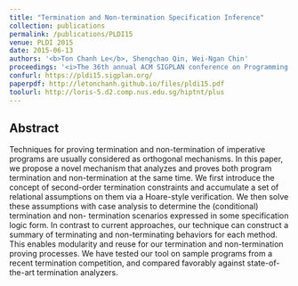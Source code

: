 ```yaml
---
title: "Termination and Non-termination Specification Inference"
collection: publications
permalink: /publications/PLDI15
venue: PLDI 2015
date: 2015-06-13
authors: '<b>Ton Chanh Le</b>, Shengchao Qin, Wei-Ngan Chin'
proceedings: '<i>The 36th annual ACM SIGPLAN conference on Programming Language Design and Implementation</i>'
confurl: https://pldi15.sigplan.org/
paperpdf: http://letonchanh.github.io/files/pldi15.pdf
toolurl: http://loris-5.d2.comp.nus.edu.sg/hiptnt/plus
---
```


## Abstract
Techniques for proving termination and non-termination of imperative programs are usually considered as orthogonal mechanisms. In this paper, we propose a novel mechanism that analyzes and proves both program termination and non-termination at the same time. We first introduce the concept of second-order termination constraints and accumulate a set of relational assumptions on them via a Hoare-style verification. We then solve these assumptions with case analysis to determine the (conditional) termination and non- termination scenarios expressed in some specification logic form. In contrast to current approaches, our technique can construct a summary of terminating and non-terminating behaviors for each method. This enables modularity and reuse for our termination and non-termination proving processes. We have tested our tool on sample programs from a recent termination competition, and compared favorably against state-of-the-art termination analyzers.
